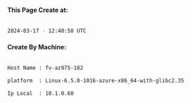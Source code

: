 
   
#### This Page Create at:

```bash

2024-03-17 - 12:40:58 UTC

```

#### Create By Machine:

```bash

Host Name : fv-az975-182

platform  : Linux-6.5.0-1016-azure-x86_64-with-glibc2.35

Ip Local  : 10.1.0.60

```


